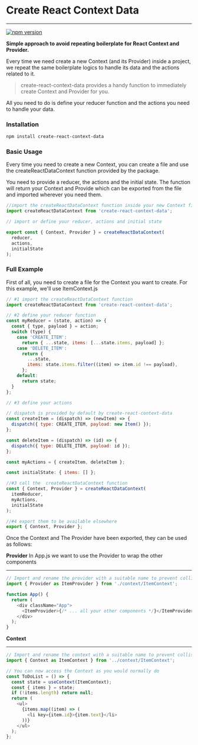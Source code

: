 # Create React Context Data

---

[![npm version](https://badge.fury.io/js/create-react-context-data.svg)](//npmjs.com/package/create-react-context-data)

**Simple approach to avoid repeating boilerplate for React Context and Provider.**

Every time we need create a new Context (and its Provider) inside a project, we repeat the same boilerplate logics to handle its data and the actions related to it.

> create-react-context-data provides a handy function to immediately create Context and Provider for you.

All you need to do is define your reducer function and the actions you need to handle your data.

### Installation

```bash
npm install create-react-context-data
```

### Basic Usage

Every time you need to create a new Context, you can create a file
and use the createReactDataContext function provided by the package.

You need to provide a reducer, the actions and the initial state.
The function will return your Context and Provide which can be exported
from the file and imported wherever you need them.

```javascript
//import the createReactDataContext function inside your new Context file
import createReactDataContext from 'create-react-context-data';

// import or define your reducer, actions and initial state

export const { Context, Provider } = createReactDataContext(
  reducer,
  actions,
  initialState
);
```

### Full Example

First of all, you need to create a file for the Context you want to create.
For this example, we'll use ItemContext.js

```javascript
// #1 import the createReactDataContext function
import createReactDataContext from 'create-react-context-data';

// #2 define your reducer function
const myReducer = (state, action) => {
  const { type, payload } = action;
  switch (type) {
    case 'CREATE_ITEM':
      return { ...state, items: [...state.items, payload] };
    case 'DELETE_ITEM':
      return {
        ...state,
        items: state.items.filter((item) => item.id !== payload),
      };
    default:
      return state;
  }
};

// #3 define your actions

// dispatch is provided by default by create-react-context-data
const createItem = (dispatch) => (newItem) => {
  dispatch({ type: CREATE_ITEM, payload: new Item() });
};

const deleteItem = (dispatch) => (id) => {
  dispatch({ type: DELETE_ITEM, payload: id });
};

const myActions = { createItem, deleteItem };

const initialState: { items: [] };

//#3 call the  createReactDataContext function
const { Context, Provider } = createReactDataContext(
  itemReducer,
  myActions,
  initialState
);

//#4 export them to be available elsewhere
export { Context, Provider };
```

Once the Context and The Provider have been exported, they can be used as follows:

**Provider**
In App.js we want to use the Provider to wrap the other components

---

```javascript
// Import and rename the provider with a suitable name to prevent collision with other providers
import { Provider as ItemProvider } from './context/ItemContext';

function App() {
  return (
    <div className="App">
      <ItemProvider>{/* ... all your other components */}</ItemProvider>
    </div>
  );
}
```

**Context**

---

```javascript
// Import and rename the context with a suitable name to prevent collision with other contexts
import { Context as ItemContext } from '../context/ItemContext';

// You can now access the Context as you would normally do
const ToDoList = () => {
  const state = useContext(ItemContext);
  const { items } = state;
  if (!items.length) return null;
  return (
    <ul>
      {items.map((item) => (
        <li key={item.id}>{item.text}</li>
      ))}
    </ul>
  );
};
```
